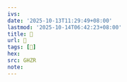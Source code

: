 ```yaml
---
ivs:
date: '2025-10-13T11:29:49+08:00'
lastmod: '2025-10-14T06:42:23+08:00'
title: 󰣎
url: 󰣎
tags: [𦞚]
hex: 
src: GHZR
note:
---
```

